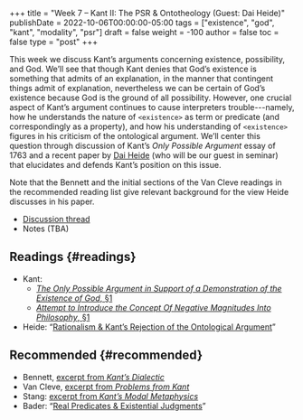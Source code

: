 +++
title = "Week 7 – Kant II: The PSR & Ontotheology (Guest: Dai Heide)"
publishDate = 2022-10-06T00:00:00-05:00
tags = ["existence", "god", "kant", "modality", "psr"]
draft = false
weight = -100
author = false
toc = false
type = "post"
+++

This week we discuss Kant&rsquo;s arguments concerning existence, possibility, and God. We&rsquo;ll see that though Kant denies that God&rsquo;s existence is something that admits of an explanation, in the manner that contingent things admit of explanation, nevertheless we can be certain of God&rsquo;s existence because God is the ground of all possibility. However, one crucial aspect of Kant&rsquo;s argument continues to cause interpreters trouble---namely, how he understands the nature of `<existence>` as term or predicate (and correspondingly as a property), and how his understanding of `<existence>` figures in his criticism of the ontological argument. We&rsquo;ll center this question through discussion of Kant&rsquo;s _Only Possible Argument_ essay of 1763 and a recent paper by [Dai Heide](https://sites.google.com/view/daiheide/) (who will be our guest in seminar) that elucidates and defends Kant&rsquo;s position on this issue.

Note that the Bennett and the initial sections of the Van Cleve readings in the recommended reading list give relevant background for the view Heide discusses in his paper.

-   [Discussion thread](https://discord.com/channels/1006739669842673674/1025408926382043239)
-   Notes (TBA)


## Readings {#readings}

-   Kant:
    -   [_The Only Possible Argument in Support of a Demonstration of the Existence of God_, §1](https://www.icloud.com/iclouddrive/0d392QP8SyEkPy7MZQthvjpUA#kant1992-beweisgrund)
    -   [_Attempt to Introduce the Concept Of Negative Magnitudes Into Philosophy_, §1](https://www.icloud.com/iclouddrive/0b9ddBPcNPwm-24NIrui38PjQ#kant1992d)
-   Heide: &ldquo;[Rationalism &amp; Kant&rsquo;s Rejection of the Ontological Argument](/materials/readings/heide-ontological-arg.pdf)&rdquo;


## Recommended {#recommended}

-   Bennett, [excerpt from _Kant&rsquo;s Dialectic_](/materials/readings/bennett-kant-frege.pdf)
-   Van Cleve, [excerpt from _Problems from Kant_](/materials/readings/vancleve-rational-theology.pdf)
-   Stang: [excerpt from _Kant&rsquo;s Modal Metaphysics_](/materials/readings/stang-real-predicates.pdf)
-   Bader: &ldquo;[Real Predicates &amp; Existential Judgments](https://www.icloud.com/iclouddrive/05b7ErfG2fUgWlPwQDPJ7Phww#bader2018)&rdquo;
